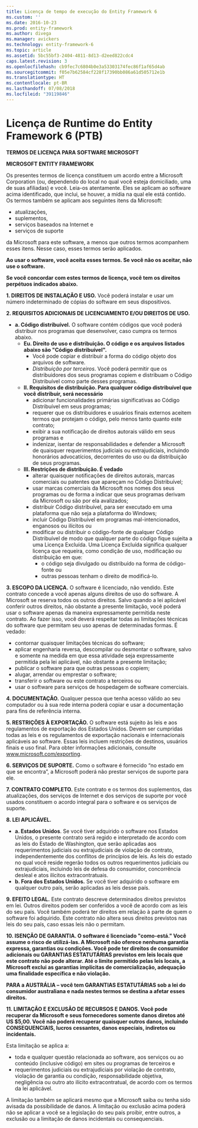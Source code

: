 ```yaml
---
title: Licença de tempo de execução do Entity Framework 6
ms.custom: ''
ms.date: 2016-10-23
ms.prod: entity-framework
ms.author: divega
ms.manager: avickers
ms.technology: entity-framework-6
ms.topic: article
ms.assetid: 5bc55bf3-2404-4811-8d13-d2eed822cdc4
caps.latest.revision: 3
ms.openlocfilehash: cb9fec7c6804b0e3a53303174fec86f1af65d4ab
ms.sourcegitcommit: f05e7b62584cf228f17390bb086a61d505712e1b
ms.translationtype: HT
ms.contentlocale: pt-BR
ms.lasthandoff: 07/08/2018
ms.locfileid: "39119846"
---
```

# <a name="entity-framework-6-runtime-license-enu"></a>Licença de Runtime do Entity Framework 6 (PTB)
**TERMOS DE LICENÇA PARA SOFTWARE MICROSOFT**

**MICROSOFT ENTITY FRAMEWORK**

Os presentes termos de licença constituem um acordo entre a Microsoft Corporation (ou, dependendo do local no qual você esteja domiciliado, uma de suas afiliadas) e você. Leia-os atentamente. Eles se aplicam ao software acima identificado, que inclui, se houver, a mídia na qual ele está contido. Os termos também se aplicam aos seguintes itens da Microsoft:

-   atualizações,
-   suplementos,
-   serviços baseados na Internet e
-   serviços de suporte

da Microsoft para este software, a menos que outros termos acompanhem esses itens. Nesse caso, esses termos serão aplicados.

**Ao usar o software, você aceita esses termos. Se você não os aceitar, não use o software.**

**Se você concordar com estes termos de licença, você tem os direitos perpétuos indicados abaixo.**

**1.    DIREITOS DE INSTALAÇÃO E USO.** Você poderá instalar e usar um número indeterminado de cópias do software em seus dispositivos.

**2.    REQUISITOS ADICIONAIS DE LICENCIAMENTO E/OU DIREITOS DE USO.**

-   **a.    Código distribuível.** O software contém códigos que você poderá distribuir nos programas que desenvolver, caso cumpra os termos abaixo.
    -   **Eu.      Direito de uso e distribuição. O código e os arquivos listados abaixo são "Código distribuível".**
        -   Você pode copiar e distribuir a forma do código objeto dos arquivos de software.
        -   *Distribuição por terceiros*. Você poderá permitir que os distribuidores dos seus programas copiem e distribuam o Código Distribuível como parte desses programas.
    -   **II.    Requisitos de distribuição. Para qualquer código distribuível que você distribuir, será necessário**
        -   adicionar funcionalidades primárias significativas ao Código Distribuível em seus programas;
        -   requerer que os distribuidores e usuários finais externos aceitem termos que protejam o código, pelo menos tanto quanto este contrato;
        -   exibir a sua notificação de direitos autorais válido em seus programas e
        -   indenizar, isentar de responsabilidades e defender a Microsoft de quaisquer requerimentos judiciais ou extrajudiciais, incluindo honorários advocatícios, decorrentes do uso ou da distribuição de seus programas.
    -   **III.   Restrições de distribuição. É vedado**
        -   alterar quaisquer notificações de direitos autorais, marcas comerciais ou patentes que apareçam no Código Distribuível;
        -   usar marcas comerciais da Microsoft nos nomes dos seus programas ou de forma a indicar que seus programas derivam da Microsoft ou são por ela avalizados;
        -   distribuir Código distribuível, para ser executado em uma plataforma que não seja a plataforma do Windows;
        -   incluir Código Distribuível em programas mal-intencionados, enganosos ou ilícitos ou
        -   modificar ou distribuir o código-fonte de qualquer Código Distribuível de modo que qualquer parte do código fique sujeita a uma Licença Excluída. Uma Licença Excluída significa qualquer licença que requeira, como condição de uso, modificação ou distribuição em que:
            -   o código seja divulgado ou distribuído na forma de código-fonte ou
            -   outras pessoas tenham o direito de modificá-lo.

**3.    ESCOPO DA LICENÇA.** O software é licenciado, não vendido. Este contrato concede a você apenas alguns direitos de uso do software. A Microsoft se reserva todos os outros direitos. Salvo quando a lei aplicável conferir outros direitos, não obstante a presente limitação, você poderá usar o software apenas da maneira expressamente permitida neste contrato. Ao fazer isso, você deverá respeitar todas as limitações técnicas do software que permitam seu uso apenas de determinadas formas. É vedado:

-   contornar quaisquer limitações técnicas do software;
-   aplicar engenharia reversa, descompilar ou desmontar o software, salvo e somente na medida em que essa atividade seja expressamente permitida pela lei aplicável, não obstante a presente limitação;
-   publicar o software para que outras pessoas o copiem;
-   alugar, arrendar ou emprestar o software;
-   transferir o software ou este contrato a terceiros ou
-   usar o software para serviços de hospedagem de software comerciais.

**4.    DOCUMENTAÇÃO.** Qualquer pessoa que tenha acesso válido ao seu computador ou à sua rede interna poderá copiar e usar a documentação para fins de referência interna.

**5.    RESTRIÇÕES À EXPORTAÇÃO.** O software está sujeito às leis e aos regulamentos de exportação dos Estados Unidos. Devem ser cumpridas todas as leis e os regulamentos de exportação nacionais e internacionais aplicáveis ao software. Essas leis incluem restrições de destinos, usuários finais e uso final. Para obter informações adicionais, consulte www.microsoft.com/exporting.

**6.    SERVIÇOS DE SUPORTE.** Como o software é fornecido “no estado em que se encontra”, a Microsoft poderá não prestar serviços de suporte para ele.

**7.    CONTRATO COMPLETO.** Este contrato e os termos dos suplementos, das atualizações, dos serviços de Internet e dos serviços de suporte por você usados constituem o acordo integral para o software e os serviços de suporte.

**8.    LEI APLICÁVEL.**

-   **a.    Estados Unidos**. Se você tiver adquirido o software nos Estados Unidos, o presente contrato será regido e interpretado de acordo com as leis do Estado de Washington, que serão aplicadas aos requerimentos judiciais ou extrajudiciais de violação de contrato, independentemente dos conflitos de princípios de leis. As leis do estado no qual você reside regerão todos os outros requerimentos judiciais ou extrajudiciais, incluindo leis de defesa do consumidor, concorrência desleal e atos ilícitos extracontratuais.
-   **b.    Fora dos Estados Unidos.** Se você tiver adquirido o software em qualquer outro país, serão aplicadas as leis desse país.

**9.    EFEITO LEGAL.** Este contrato descreve determinados direitos previstos em lei. Outros direitos podem ser conferidos a você de acordo com as leis do seu país. Você também poderá ter direitos em relação à parte de quem o software foi adquirido. Este contrato não altera seus direitos previstos nas leis do seu país, caso essas leis não o permitam.

**10.   ISENÇÃO DE GARANTIA. O software é licenciado "como-está." Você assume o risco de utilizá-las. A Microsoft não oferece nenhuma garantia expressa, garantias ou condições. Você pode ter direitos de consumidor adicionais ou GARANTIAS ESTATUTÁRIAS previstos em leis locais que este contrato não pode alterar. Até o limite permitido pelas leis locais, a Microsoft exclui as garantias implícitas de comercialização, adequação uma finalidade específica e não violação.**

**PARA a AUSTRÁLIA – você tem GARANTIAS ESTATUTÁRIAS sob a lei do consumidor australiana e nada nestes termos se destina a afetar esses direitos.**

**11.   LIMITAÇÃO E EXCLUSÃO DE RECURSOS E DANOS. Você pode recuperar da Microsoft e seus fornecedores somente danos diretos até US $5,00. Você não poderá recuperar quaisquer outros danos, incluindo CONSEQUENCIAIS, lucros cessantes, danos especiais, indiretos ou incidentais.**

Esta limitação se aplica a:

-   toda e qualquer questão relacionada ao software, aos serviços ou ao conteúdo (inclusive código) em sites ou programas de terceiros e
-   requerimentos judiciais ou extrajudiciais por violação de contrato, violação de garantia ou condição, responsabilidade objetiva, negligência ou outro ato ilícito extracontratual, de acordo com os termos da lei aplicável.

A limitação também se aplicará mesmo que a Microsoft saiba ou tenha sido avisada da possibilidade de danos. A limitação ou exclusão acima poderá não se aplicar a você se a legislação do seu país proibir, entre outros, a exclusão ou a limitação de danos incidentais ou consequenciais.
